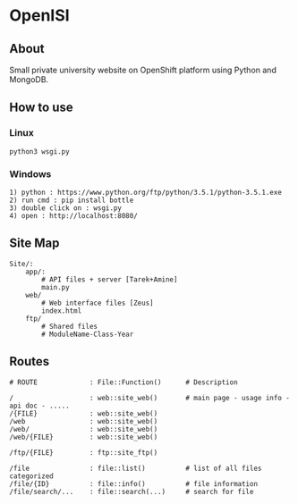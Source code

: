 # OpenISI

## About
Small private university website on OpenShift platform using Python and MongoDB.

## How to use
### Linux
```shell
python3 wsgi.py
```
### Windows
```shell
1) python : https://www.python.org/ftp/python/3.5.1/python-3.5.1.exe
2) run cmd : pip install bottle
3) double click on : wsgi.py
4) open : http://localhost:8080/
```

## Site Map
```shell
Site/:
	app/:
		# API files + server [Tarek+Amine]
		main.py
	web/
		# Web interface files [Zeus]
		index.html
	ftp/
		# Shared files
		# ModuleName-Class-Year
```

## Routes
```shell
# ROUTE             : File::Function()      # Description

/                   : web::site_web()       # main page - usage info - api doc - .....
/{FILE}             : web::site_web()
/web                : web::site_web()
/web/               : web::site_web()
/web/{FILE}         : web::site_web()

/ftp/{FILE}         : ftp::site_ftp()

/file               : file::list()          # list of all files categorized
/file/{ID}          : file::info()          # file information
/file/search/...    : file::search(...)     # search for file
```